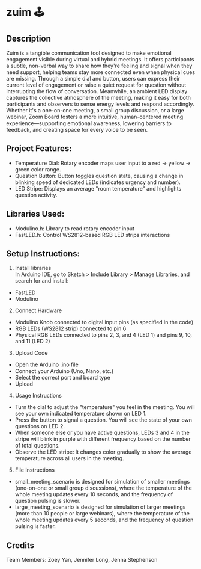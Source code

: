 # zuim 🕹️
## Description
Zuim is a tangible communication tool designed to make emotional engagement visible during virtual and hybrid meetings. It offers participants a subtle, non-verbal way to share how they're feeling and signal when they need support, helping teams stay more connected even when physical cues are missing.
Through a simple dial and button, users can express their current level of engagement or raise a quiet request for question without interrupting the flow of conversation. Meanwhile, an ambient LED display captures the collective atmosphere of the meeting, making it easy for both participants and observers to sense energy levels and respond accordingly.
Whether it's a one-on-one meeting, a small group discussion, or a large webinar, Zoom Board fosters a more intuitive, human-centered meeting experience—supporting emotional awareness, lowering barriers to feedback, and creating space for every voice to be seen. 
## Project Features:
- Temperature Dial: Rotary encoder maps user input to a red → yellow → green color range.
- Question Button: Button toggles question state, causing a change in blinking speed of dedicated LEDs (indicates urgency and number).
- LED Stripe: Displays an average "room temperature" and highlights question activity.
## Libraries Used:
- Modulino.h: Library to read rotary encoder input
- FastLED.h: Control WS2812-based RGB LED strips interactions
## Setup Instructions:
1. Install libraries <br>
In Arduino IDE, go to Sketch > Include Library > Manage Libraries, and search for and install:
- FastLED
- Modulino
2. Connect Hardware <br>
- Modulino Knob connected to digital input pins (as specified in the code)
- RGB LEDs (WS2812 strip) connected to pin 6
- Physical RGB LEDs connected to pins 2, 3, and 4 (LED 1) and pins 9, 10, and 11 (LED 2)
3. Upload Code
- Open the Arduino .ino file
- Connect your Arduino (Uno, Nano, etc.)
- Select the correct port and board type
- Upload
4. Usage Instructions <br>
- Turn the dial to adjust the "temperature" you feel in the meeting. You will see your own indicated temperature shown on LED 1.
- Press the button to signal a question. You will see the state of your own questions on LED 2.
- When someone else or you have active questions, LEDs 3 and 4 in the stripe will blink in purple with different frequency based on the number of total questions.
- Observe the LED stripe: It changes color gradually to show the average temperature across all users in the meeting.
5. File Instructions <br>
- small_meeting_scenario is designed for simulation of smaller meetings (one-on-one or small group discussions), where the temperature of the whole meeting updates every 10 seconds, and the frequency of question pulsing is slower.
- large_meeting_scenario is designed for simulation of larger meetings (more than 10 people or large webinars), where the temperature of the whole meeting updates every 5 seconds, and the frequency of question pulsing is faster.
## Credits
Team Members: Zoey Yan, Jennifer Long, Jenna Stephenson


